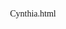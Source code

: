 Cynthia.html
<!DOCTYPE html>
<html>
    <head>
        <title>Cynthia Aura's Page</title>
        <style>
            body {
                text-align: center;
                font-family: 'Times New Roman', Times, serif;
            }


            h1 {
                color: #897;
            }


            img {
                max-width: 300px;
                height: auto;
                margin: 20px;
            }


            .poem {
                font-style: italic;
            }
        </style>
    </head>
    <body>
        <h1>Welcome To Cynthia Aura's Page</h1>
        <img src="file:///C:/Users/KYM/Downloads/Aura.html" alt="Cynthia Aura"
        <div class="poem">
            <h2>A poem for Cynthia Aura</h2>
            <p>
                Roses are red,<br>
                Violets are blue,<br>
                You are so DAMN special,<br>
                And this poem is for you!
            </p>
            <p>
                In the depths of my heart, I must confess<br>
                A moment of thoughtlessness, I must address,<br>
                Aura, my apologies, sincere and true,<br>
                For the pain I caused I deeply rue.
            </p>
            <p>
                You're a radiant soul, like a gentle breeze,<br>
                With a smile that puts my troubled heart at ease.<br>
                In your eyes, I see a world of grace,<br>
                And in your presence, I find solace and embrace.
            </p>
            <p>
                I've made a mistake, and I'm filled with regret,<br>
                For the love we share, I'll never forget.<br>
                Please believe, my dear Aura, it's clear,<br>
                You're special to me, and I hold you near.
            </p>
            <p>
                With these words, I seek your forgiveness,<br>
                For the hurt I've caused, my heart feels distress.<br>
                Know that I love you, beyond any measure,<br>
                And I'll strive to bring you joy and treasure.
            </p>
            <p>
                Let our hearts mend, and the past be gone,<br>
                Together we'll build a future that's strong.<br>
                Aura, my love for you will forever endure,<br>
                For in your presence, my heart finds its cure.
            </p>
        </div>
    </body>
</html>

</html>
